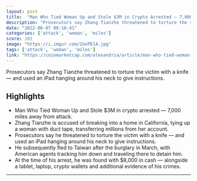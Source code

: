 ```yaml
---
layout: post
title:  "Man Who Tied Woman Up and Stole $3M in Crypto Arrested — 7,000 Miles Away from Attack | CoinMarketCap"
description: "Prosecutors say Zhang Tianzhe threatened to torture the victim with a knife — and used an iPad hanging around his neck to give instructions."
date: "2022-06-07 08:16:41"
categories: ['attack', 'woman', 'miles']
score: 101
image: "https://i.imgur.com/2nnPElA.jpg"
tags: ['attack', 'woman', 'miles']
link: "https://coinmarketcap.com/alexandria/article/man-who-tied-woman-up-and-stole-3m-in-crypto-arrested-7-000-miles-away-from-attack"
---
```


Prosecutors say Zhang Tianzhe threatened to torture the victim with a knife — and used an iPad hanging around his neck to give instructions.

## Highlights

- Man Who Tied Woman Up and Stole $3M in crypto arrested — 7,000 miles away from attack.
- Zhang Tianzhe is accused of breaking into a home in California, tying up a woman with duct tape, transferring millions from her account.
- Prosecutors say he threatened to torture the victim with a knife — and used an iPad hanging around his neck to give instructions.
- He subsequently fled to Taiwan after the burglary in March, with American agents tracking him down and traveling there to detain him.
- At the time of his arrest, he was found with $8,000 in cash — alongside a tablet, laptop, crypto wallets and additional evidence of his crimes.

---
